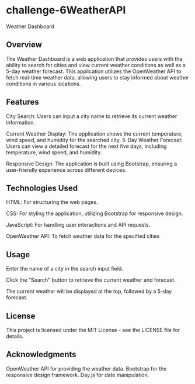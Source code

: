 # challenge-6WeatherAPI
Weather Dashboard
## Overview
The Weather Dashboard is a web application that provides users with the ability to search for cities and view current weather conditions as well as a 5-day weather forecast. This application utilizes the OpenWeather API to fetch real-time weather data, allowing users to stay informed about weather conditions in various locations.

## Features
City Search: Users can input a city name to retrieve its current weather information.

Current Weather Display: The application shows the current temperature, wind speed, and humidity for the searched city.
5-Day Weather Forecast: Users can view a detailed forecast for the next five days, including temperature, wind speed, and humidity.


Responsive Design: The application is built using Bootstrap, ensuring a user-friendly experience across different devices.
## Technologies Used
HTML: For structuring the web pages.

CSS: For styling the application, utilizing Bootstrap for responsive design.

JavaScript: For handling user interactions and API requests.

OpenWeather API: To fetch weather data for the specified cities

## Usage
Enter the name of a city in the search input field.

Click the "Search" button to retrieve the current weather and forecast.

The current weather will be displayed at the top, followed by a 5-day forecast.

## License
This project is licensed under the MIT License - see the LICENSE file for details.

## Acknowledgments
OpenWeather API for providing the weather data.
Bootstrap for the responsive design framework.
Day.js for date manipulation.